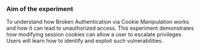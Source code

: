### Aim of the experiment
<p>To understand how Broken Authentication via Cookie Manipulation works and how it can lead to unauthorized access. This experiment demonstrates how modifying session cookies can allow a user to escalate privileges. Users will learn how to identify and exploit such vulnerabilities.</p>